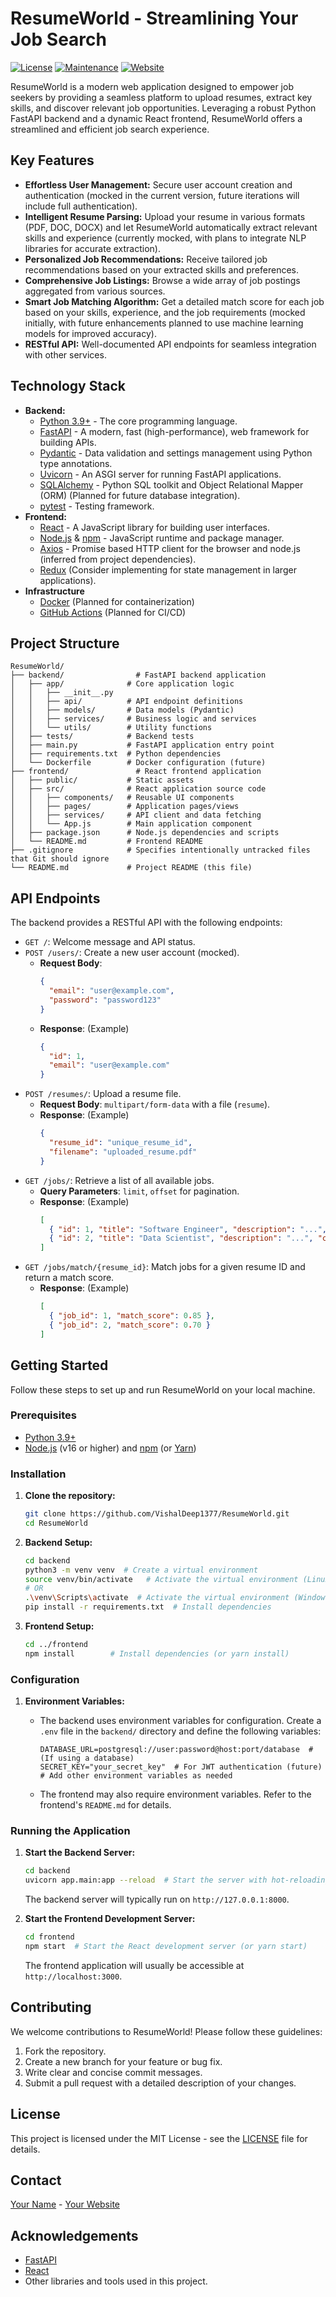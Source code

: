 # ResumeWorld - Streamlining Your Job Search

[![License](https://img.shields.io/badge/License-MIT-blue.svg)](https://opensource.org/licenses/MIT)
[![Maintenance](https://img.shields.io/badge/Maintained%3F-yes-green.svg)](https://GitHub.com/VishalDeep1377/ResumeWorld/graphs/commit-activity)
[![Website](https://img.shields.io/badge/Website-ComingSoon-orange)](https://example.com) <!-- Replace with your actual website link -->

ResumeWorld is a modern web application designed to empower job seekers by providing a seamless platform to upload resumes, extract key skills, and discover relevant job opportunities. Leveraging a robust Python FastAPI backend and a dynamic React frontend, ResumeWorld offers a streamlined and efficient job search experience.

## Key Features

*   **Effortless User Management:** Secure user account creation and authentication (mocked in the current version, future iterations will include full authentication).
*   **Intelligent Resume Parsing:**  Upload your resume in various formats (PDF, DOC, DOCX) and let ResumeWorld automatically extract relevant skills and experience (currently mocked, with plans to integrate NLP libraries for accurate extraction).
*   **Personalized Job Recommendations:**  Receive tailored job recommendations based on your extracted skills and preferences.
*   **Comprehensive Job Listings:** Browse a wide array of job postings aggregated from various sources.
*   **Smart Job Matching Algorithm:**  Get a detailed match score for each job based on your skills, experience, and the job requirements (mocked initially, with future enhancements planned to use machine learning models for improved accuracy).
*   **RESTful API:** Well-documented API endpoints for seamless integration with other services.

## Technology Stack

*   **Backend:**
    *   [Python 3.9+](https://www.python.org/) - The core programming language.
    *   [FastAPI](https://fastapi.tiangolo.com/) - A modern, fast (high-performance), web framework for building APIs.
    *   [Pydantic](https://docs.pydantic.dev/) - Data validation and settings management using Python type annotations.
    *   [Uvicorn](https://www.uvicorn.org/) - An ASGI server for running FastAPI applications.
    *   [SQLAlchemy](https://www.sqlalchemy.org/) - Python SQL toolkit and Object Relational Mapper (ORM) (Planned for future database integration).
    *   [pytest](https://docs.pytest.org/en/7.1.x/) - Testing framework.
*   **Frontend:**
    *   [React](https://reactjs.org/) - A JavaScript library for building user interfaces.
    *   [Node.js](https://nodejs.org/) & [npm](https://www.npmjs.com/) - JavaScript runtime and package manager.
    *   [Axios](https://axios-http.com/docs/intro) - Promise based HTTP client for the browser and node.js (inferred from project dependencies).
    *   [Redux](https://redux.js.org/) (Consider implementing for state management in larger applications).
*   **Infrastructure**
    *   [Docker](https://www.docker.com/) (Planned for containerization)
    *   [GitHub Actions](https://github.com/features/actions) (Planned for CI/CD)

## Project Structure

```
ResumeWorld/
├── backend/                # FastAPI backend application
│   ├── app/              # Core application logic
│   │   ├── __init__.py
│   │   ├── api/          # API endpoint definitions
│   │   ├── models/       # Data models (Pydantic)
│   │   ├── services/     # Business logic and services
│   │   └── utils/        # Utility functions
│   ├── tests/            # Backend tests
│   ├── main.py           # FastAPI application entry point
│   ├── requirements.txt  # Python dependencies
│   └── Dockerfile        # Docker configuration (future)
├── frontend/               # React frontend application
│   ├── public/           # Static assets
│   ├── src/              # React application source code
│   │   ├── components/   # Reusable UI components
│   │   ├── pages/        # Application pages/views
│   │   ├── services/     # API client and data fetching
│   │   └── App.js        # Main application component
│   ├── package.json      # Node.js dependencies and scripts
│   └── README.md         # Frontend README
├── .gitignore            # Specifies intentionally untracked files that Git should ignore
└── README.md             # Project README (this file)
```

## API Endpoints

The backend provides a RESTful API with the following endpoints:

*   `GET /`:  Welcome message and API status.
*   `POST /users/`: Create a new user account (mocked).
    *   **Request Body**:
        ```json
        {
          "email": "user@example.com",
          "password": "password123"
        }
        ```
    *   **Response**: (Example)
        ```json
        {
          "id": 1,
          "email": "user@example.com"
        }
        ```
*   `POST /resumes/`: Upload a resume file.
    *   **Request Body**: `multipart/form-data` with a file (`resume`).
    *   **Response**: (Example)
        ```json
        {
          "resume_id": "unique_resume_id",
          "filename": "uploaded_resume.pdf"
        }
        ```
*   `GET /jobs/`: Retrieve a list of all available jobs.
    *   **Query Parameters**: `limit`, `offset` for pagination.
    *   **Response**: (Example)
        ```json
        [
          { "id": 1, "title": "Software Engineer", "description": "...", "company": "Acme Corp" },
          { "id": 2, "title": "Data Scientist", "description": "...", "company": "Beta Inc" }
        ]
        ```
*   `GET /jobs/match/{resume_id}`: Match jobs for a given resume ID and return a match score.
    *   **Response**: (Example)
        ```json
        [
          { "job_id": 1, "match_score": 0.85 },
          { "job_id": 2, "match_score": 0.70 }
        ]
        ```

## Getting Started

Follow these steps to set up and run ResumeWorld on your local machine.

### Prerequisites

*   [Python 3.9+](https://www.python.org/downloads/)
*   [Node.js](https://nodejs.org/en/download/) (v16 or higher) and [npm](https://www.npmjs.com/) (or [Yarn](https://yarnpkg.com/))

### Installation

1.  **Clone the repository:**

    ```sh
    git clone https://github.com/VishalDeep1377/ResumeWorld.git
    cd ResumeWorld
    ```

2.  **Backend Setup:**

    ```sh
    cd backend
    python3 -m venv venv  # Create a virtual environment
    source venv/bin/activate   # Activate the virtual environment (Linux/macOS)
    # OR
    .\venv\Scripts\activate  # Activate the virtual environment (Windows)
    pip install -r requirements.txt  # Install dependencies
    ```

3.  **Frontend Setup:**

    ```sh
    cd ../frontend
    npm install        # Install dependencies (or yarn install)
    ```

### Configuration

1.  **Environment Variables:**

    *   The backend uses environment variables for configuration. Create a `.env` file in the `backend/` directory and define the following variables:

        ```
        DATABASE_URL=postgresql://user:password@host:port/database  # (If using a database)
        SECRET_KEY="your_secret_key"  # For JWT authentication (future)
        # Add other environment variables as needed
        ```

    *   The frontend may also require environment variables. Refer to the frontend's `README.md` for details.

### Running the Application

1.  **Start the Backend Server:**

    ```sh
    cd backend
    uvicorn app.main:app --reload  # Start the server with hot-reloading
    ```

    The backend server will typically run on `http://127.0.0.1:8000`.

2.  **Start the Frontend Development Server:**

    ```sh
    cd frontend
    npm start  # Start the React development server (or yarn start)
    ```

    The frontend application will usually be accessible at `http://localhost:3000`.

## Contributing

We welcome contributions to ResumeWorld! Please follow these guidelines:

1.  Fork the repository.
2.  Create a new branch for your feature or bug fix.
3.  Write clear and concise commit messages.
4.  Submit a pull request with a detailed description of your changes.

## License

This project is licensed under the MIT License - see the [LICENSE](LICENSE) file for details.

## Contact

[Your Name](mailto:your.email@example.com) - [Your Website](https://example.com)

## Acknowledgements

*   [FastAPI](https://fastapi.tiangolo.com/)
*   [React](https://reactjs.org/)
*   Other libraries and tools used in this project.
